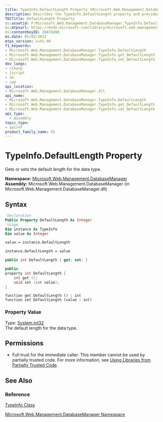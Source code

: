 ```yaml
---
title: TypeInfo.DefaultLength Property (Microsoft.Web.Management.DatabaseManager)
description: Describes the TypeInfo.DefaultLength property and provides the property's namespace, assembly, syntax, and permissions.
TOCTitle: DefaultLength Property
ms:assetid: P:Microsoft.Web.Management.DatabaseManager.TypeInfo.DefaultLength
ms:mtpsurl: https://msdn.microsoft.com/library/microsoft.web.management.databasemanager.typeinfo.defaultlength(v=VS.90)
ms:contentKeyID: 20476490
ms.date: 05/02/2012
mtps_version: v=VS.90
f1_keywords:
- Microsoft.Web.Management.DatabaseManager.TypeInfo.DefaultLength
- Microsoft.Web.Management.DatabaseManager.TypeInfo.get_DefaultLength
- Microsoft.Web.Management.DatabaseManager.TypeInfo.set_DefaultLength
dev_langs:
- csharp
- jscript
- vb
- cpp
api_location:
- Microsoft.Web.Management.DatabaseManager.dll
api_name:
- Microsoft.Web.Management.DatabaseManager.TypeInfo.DefaultLength
- Microsoft.Web.Management.DatabaseManager.TypeInfo.get_DefaultLength
- Microsoft.Web.Management.DatabaseManager.TypeInfo.set_DefaultLength
api_type:
  - Assembly
topic_type:
- apiref
product_family_name: VS
---
```


# TypeInfo.DefaultLength Property

Gets or sets the default length for the data type.

**Namespace:**  [Microsoft.Web.Management.DatabaseManager](microsoft-web-management-databasemanager-namespace.md)  
**Assembly:**  Microsoft.Web.Management.DatabaseManager (in Microsoft.Web.Management.DatabaseManager.dll)

## Syntax

```vb
'Declaration
Public Property DefaultLength As Integer
'Usage
Dim instance As TypeInfo
Dim value As Integer

value = instance.DefaultLength

instance.DefaultLength = value
```

```csharp
public int DefaultLength { get; set; }
```

```cpp
public:
property int DefaultLength {
    int get ();
    void set (int value);
}
```

```jscript
function get DefaultLength () : int
function set DefaultLength (value : int)
```

### Property Value

Type: [System.Int32](https://msdn.microsoft.com/library/td2s409d)  
The default length for the data type.  

## Permissions

  - Full trust for the immediate caller. This member cannot be used by partially trusted code. For more information, see [Using Libraries from Partially Trusted Code](https://msdn.microsoft.com/library/8skskf63).

## See Also

### Reference

[TypeInfo Class](typeinfo-class-microsoft-web-management-databasemanager.md)

[Microsoft.Web.Management.DatabaseManager Namespace](microsoft-web-management-databasemanager-namespace.md)
